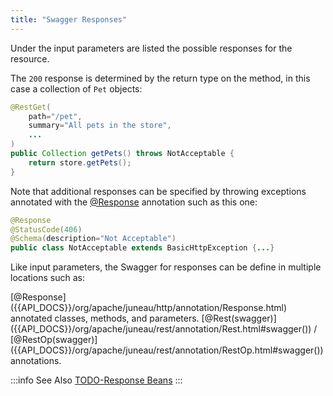 ```yaml
---
title: "Swagger Responses"
---
```


Under the input parameters are listed the possible responses for the resource.

The `200` response is determined by the return type on the method, in this case a collection of `Pet` objects:

```java
@RestGet(
    path="/pet",
    summary="All pets in the store",
    ...
)
public Collection getPets() throws NotAcceptable {
    return store.getPets();
}
```

Note that additional responses can be specified by throwing exceptions annotated with the [@Response]({{API_DOCS}}/org/apache/juneau/http/annotation/Response.html) annotation such as this one:

```java
@Response
@StatusCode(406)
@Schema(description="Not Acceptable")
public class NotAcceptable extends BasicHttpException {...}
```

Like input parameters, the Swagger for responses can be define in multiple locations such as:

<tree>
<node-0><java-annotation>[@Response]({{API_DOCS}}/org/apache/juneau/http/annotation/Response.html)</java-annotation> annotated classes, methods, and parameters.</node-0>
<node-0><java-annotation>[@Rest(swagger)]({{API_DOCS}}/org/apache/juneau/rest/annotation/Rest.html#swagger())</java-annotation> / <java-annotation>[@RestOp(swagger)]({{API_DOCS}}/org/apache/juneau/rest/annotation/RestOp.html#swagger())</java-annotation> annotations.</node-0>
</tree>

:::info See Also
[TODO-Response Beans](..)
:::